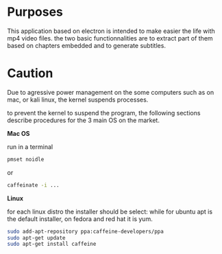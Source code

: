 # Purposes
This application based on electron is intended to make easier the life with mp4 video files. the two basic functionnalities are to extract part of them based on chapters embedded and to generate subtitles.

# Caution
Due to agressive power management on the some computers such as on mac, or kali linux, the kernel suspends processes.

to prevent the kernel to suspend the program, the following sections describe procedures for the 3 main OS on the market.

**Mac OS**

run in a terminal
```bash
pmset noidle
```
or

```bash
caffeinate -i ...
```

**Linux**

for each linux distro the installer should be select: while for ubuntu apt is the default installer, on fedora and red hat it is yum.

```bash
sudo add-apt-repository ppa:caffeine-developers/ppa
sudo apt-get update
sudo apt-get install caffeine
```
